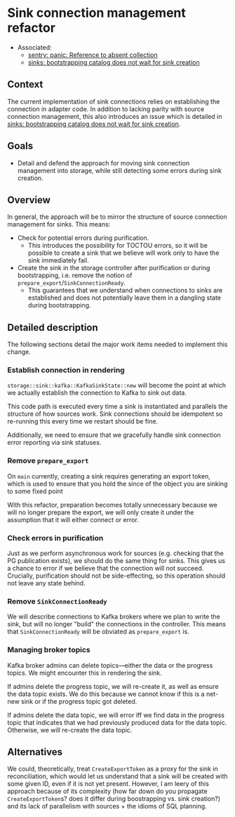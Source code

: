 # Sink connection management refactor

-   Associated:
    -   [sentry: panic: Reference to absent
        collection](https://github.com/MaterializeInc/materialize/issues/17210)
    -   [sinks: bootstrapping catalog does not wait for sink
        creation](https://github.com/MaterializeInc/materialize/issues/20019)

## Context

The current implementation of sink connections relies on establishing the
connection in adapter code. In addition to lacking parity with source connection
management, this also introduces an issue which is detailed in [sinks:
bootstrapping catalog does not wait for sink
creation](https://github.com/MaterializeInc/materialize/issues/20019).

## Goals

-   Detail and defend the approach for moving sink connection management into
    storage, while still detecting some errors during sink creation.

## Overview

In general, the approach will be to mirror the structure of source connection
management for sinks. This means:

-   Check for potential errors during purification.
    -   This introduces the possibility for TOCTOU errors, so it will be
        possible to create a sink that we believe will work only to have the
        sink immediately fail.
-   Create the sink in the storage controller after purification or during
    bootstrapping, i.e. remove the notion of
    `prepare_export`/`SinkConnectionReady`.
    -   This guarantees that we understand when connections to sinks are
        established and does not potentially leave them in a dangling state
        during bootstrapping.

## Detailed description

The following sections detail the major work items needed to implement this
change.

### Establish connection in rendering

`storage::sink::kafka::KafkaSinkState::new` will become the point at which we
actually establish the connection to Kafka to sink out data.

This code path is executed every time a sink is instantiated and parallels the
structure of how sources work. Sink connections should be idempotent so
re-running this every time we restart should be fine.

Additionally, we need to ensure that we gracefully handle sink connection error
reporting via sink statuses.

### Remove `prepare_export`

On `main` currently, creating a sink requires generating an export token, which
is used to ensure that you hold the since of the object you are sinking to some
fixed point

With this refactor, preparation becomes totally unnecessary because we will no
longer prepare the export, we will only create it under the assumption that it
will either connect or error.

### Check errors in purification

Just as we perform asynchronous work for sources (e.g. checking that the PG
publication exists), we should do the same thing for sinks. This gives us a
chance to error if we believe that the connection will not succeed. Crucially,
purification should not be side-effecting, so this operation should not leave
any state behind.

### Remove `SinkConnectionReady`

We will describe connections to Kafka brokers where we plan to write the sink,
but will no longer "build" the connections in the controller. This means that
`SinkConnectionReady` will be obviated as `prepare_export` is.

### Managing broker topics

Kafka broker admins can delete topics––either the data or the progress topics.
We might encounter this in rendering the sink.

If admins delete the progress topic, we will re-create it, as well as ensure the
data topic exists. We do this because we cannot know if this is a net-new sink
or if the progress topic got deleted.

If admins delete the data topic, we will error iff we find data in the progress
topic that indicates that we had previously produced data for the data topic.
Otherwise, we will re-create the data topic.

## Alternatives

We could, theoretically, treat `CreateExportToken` as a proxy for the sink in
reconciliation, which would let us understand that a sink will be created with
some given ID, even if it is not yet present. However, I am leery of this
approach because of its complexity (how far down do you propagate
`CreateExportToken`s? does it differ during boostrapping vs. sink creation?) and
its lack of parallelism with sources + the idioms of SQL planning.
